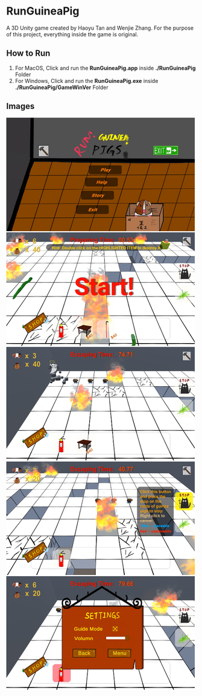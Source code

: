 # RunGuineaPig
A 3D Unity game created by Haoyu Tan and Wenjie Zhang. For the purpose of this project, everything inside the game is original.

## How to Run
1. For MacOS, Click and run the **RunGuineaPig.app** inside **./RunGuineaPig** Folder
2. For Windows, Click and run the **RunGuineaPig.exe** inside **./RunGuineaPig/GameWinVer** Folder

## Images
<img src="CoverImages/1.jpg" width="500" height="300">
<img src="CoverImages/2.jpg" width="500" height="300">
<img src="CoverImages/3.jpg" width="500" height="300">
<img src="CoverImages/4.jpg" width="500" height="300">
<img src="CoverImages/5.jpg" width="500" height="300">
